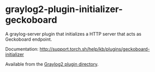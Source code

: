 graylog2-plugin-initializer-geckoboard
======================================

A graylog-server plugin that initializes a HTTP server that acts as Geckoboard endpoint.

Documentation: http://support.torch.sh/help/kb/plugins/geckoboard-initializer

Available from the [Graylog2 plugin directory](http://www.graylog2.org/plugins).
